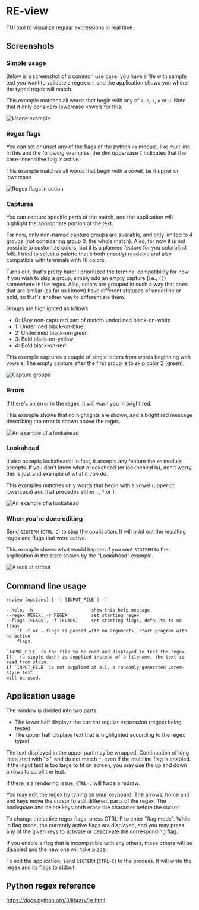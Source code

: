 RE-view
=======
TUI tool to visualize regular expressions in real time.

Screenshots
-----------

### Simple usage
Below is a screenshot of a common use case: you have a file with sample text you want
to validate a regex on, and the application shows you where the typed regex will match.

This example matches all words that begin with any of `a`, `e`, `i`, `o` or `u`.
Note that it only considers lowercase vowels for this.

![Usage example](https://raw.githubusercontent.com/wqferr/re-view/master/.assets/basic.png)

### Regex flags
You can set or unset any of the flags of the python `re` module, like multiline.
In this and the following examples, the dim uppercase `I` indicates that
the case-insensitive flag is active.

This example matches all words that begin with a vowel, be it upper or lowercase.

![Regex flags in action](https://raw.githubusercontent.com/wqferr/re-view/master/.assets/flags.png)

### Captures
You can capture specific parts of the match, and the application will highlight the
appropriate portion of the text.

For now, only non-named capture groups are available, and only limited to 4 groups
(not considering group 0, the whole match). Also, for now it is not possible to customize
colors, but it is a planned feature for you colorblind folk. I tried to select a palette
that's both (mostly) readable and also compatible with terminals with 16 colors.

Turns out, that's pretty hard! I prioritized the terminal compatibility for now. If you
wish to skip a group, simply add an empty capture (i.e., `()`) somewhere in the regex.
Also, colors are grouped in such a way that ones that are similar (as far as I know)
have different statuses of underline or bold, so that's another way to differentiate them.

Groups are highlighted as follows:
- 0: (Any non-captured part of match) underlined black-on-white
- 1: Underlined black-on-blue
- 2: Underlined black-on-green
- 3: Bold black-on-yellow
- 4: Bold black-on-red

This example captures a couple of single letters from words beginning with vowels.
The empty capture after the first group is to skip color 2 (green).

![Capture groups](https://raw.githubusercontent.com/wqferr/re-view/colored-captures/.assets/captures.png)

### Errors
If there's an error in the regex, it will warn you in bright red.

This example shows that no highlights are shown, and a bright red message describing
the error is shown above the regex.

![An example of a lookahead](https://raw.githubusercontent.com/wqferr/re-view/master/.assets/error.png)

### Lookahead
It also accepts lookaheads! In fact, it accepts any feature the `re` module accepts.
If you don't know what a lookahead (or lookbehind is), don't worry, this is just
and example of what it *can* do.

This examples matches only words that begin with a vowel (upper or lowercase)
and that precedes either `.`, `?` or `!`.

![An example of a lookahead](https://raw.githubusercontent.com/wqferr/re-view/master/.assets/lookahead.png)

### When you're done editing
Send `SIGTERM` (`CTRL-C`) to stop the application. It will print out the resulting regex
and flags that were active.

This example shows what would happen if you sent `SIGTERM` to the application in the state
shown by the "Lookahead" example.

![A look at stdout](https://raw.githubusercontent.com/wqferr/re-view/master/.assets/stdout.png)

Command line usage
------------------
```
review [options] [--] [INPUT_FILE | -]

--help, -h                      show this help message
--regex REGEX, -r REGEX         set starting regex
--flags [FLAGS], -f [FLAGS]     set starting flags, defaults to no flags
    If -f or --flags is passed with no arguments, start program with no active
    flags.

`INPUT_FILE` is the file to be read and displayed to test the regex.
If - (a single dash) is supplied instead of a filename, the text is
read from stdin.
If `INPUT_FILE` is not supplied at all, a randomly generated Lorem-style text
will be used.
```

Application usage
-----------------
The window is divided into two parts:
- The lower half displays the current regular expression (regex) being tested.
- The upper half displays text that is highlighted according to the regex typed.

The text displayed in the upper part may be wrapped.
Continuation of long lines start with ">", and do not match `^`, even if the
multiline flag is enabled.
If the input text is too large to fit on screen, you may use the up and down
arrows to scroll the text.

If there is a rendering issue, `CTRL-L` will force a redraw.

You may edit the regex by typing on your keyboard.
The arrows, home and end keys move the cursor to edit different
parts of the regex.
The backspace and delete keys both erase the character before the cursor.

To change the active regex flags, press CTRL-F to enter "flag mode".
While in flag mode, the currently active flags are displayed, and you may
press any of the given keys to activate or deactivate the corresponding
flag.

If you enable a flag that is incompatible with any others, these others
will be disabled and the new one will take place.

To exit the application, send `SIGTERM` (`CTRL-C`) to the
process. It will write the regex and its flags to stdout.

Python regex reference
----------------------
https://docs.python.org/3/library/re.html
